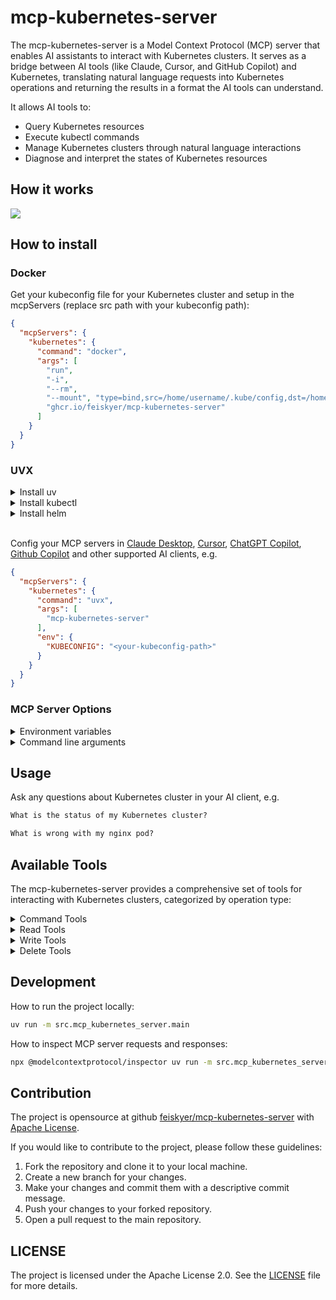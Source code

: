 # mcp-kubernetes-server

The mcp-kubernetes-server is a Model Context Protocol (MCP) server that enables AI assistants to interact with Kubernetes clusters. It serves as a bridge between AI tools (like Claude, Cursor, and GitHub Copilot) and Kubernetes, translating natural language requests into Kubernetes operations and returning the results in a format the AI tools can understand.

It allows AI tools to:

- Query Kubernetes resources
- Execute kubectl commands
- Manage Kubernetes clusters through natural language interactions
- Diagnose and interpret the states of Kubernetes resources

## How it works

![](https://github.com/feiskyer/mcp-kubernetes-server/blob/main/assets/mcp-kubernetes-server.png?raw=true)

## How to install

### Docker

Get your kubeconfig file for your Kubernetes cluster and setup in the mcpServers (replace src path with your kubeconfig path):

```json
{
  "mcpServers": {
    "kubernetes": {
      "command": "docker",
      "args": [
        "run",
        "-i",
        "--rm",
        "--mount", "type=bind,src=/home/username/.kube/config,dst=/home/mcp/.kube/config",
        "ghcr.io/feiskyer/mcp-kubernetes-server"
      ]
    }
  }
}
```

### UVX

<details>

<summary>Install uv</summary>

Install [uv](https://docs.astral.sh/uv/getting-started/installation/#installation-methods) if it's not installed yet and add it to your PATH, e.g. using curl:

```bash
# For Linux and MacOS
curl -LsSf https://astral.sh/uv/install.sh | sh
```

</details>

<details>

<summary>Install kubectl</summary>

Install [kubectl](https://kubernetes.io/docs/tasks/tools/) if it's not installed yet and add it to your PATH, e.g.

```bash
# For Linux
curl -LO "https://dl.k8s.io/release/$(curl -L -s https://dl.k8s.io/release/stable.txt)/bin/linux/amd64/kubectl"

# For MacOS
curl -LO "https://dl.k8s.io/release/$(curl -L -s https://dl.k8s.io/release/stable.txt)/bin/darwin/arm64/kubectl"
```

</details>

<details>
<summary>Install helm</summary>

Install [helm](https://helm.sh/docs/intro/install/) if it's not installed yet and add it to your PATH, e.g.

```bash
curl -sSL https://raw.githubusercontent.com/helm/helm/main/scripts/get-helm-3 | bash
```

</details>

<br/>

Config your MCP servers in [Claude Desktop](https://claude.ai/download), [Cursor](https://www.cursor.com/), [ChatGPT Copilot](https://marketplace.visualstudio.com/items?itemName=feiskyer.chatgpt-copilot), [Github Copilot](https://github.com/features/copilot) and other supported AI clients, e.g.

```json
{
  "mcpServers": {
    "kubernetes": {
      "command": "uvx",
      "args": [
        "mcp-kubernetes-server"
      ],
      "env": {
        "KUBECONFIG": "<your-kubeconfig-path>"
      }
    }
  }
}
```

### MCP Server Options

<details>

<summary>Environment variables</summary>

**Environment variables:**

- `KUBECONFIG`: Path to your kubeconfig file, e.g. `/home/<username>/.kube/config`.

</details>

<details>

<summary>Command line arguments</summary>

**Command line arguments:**

```sh
usage: mcp-kubernetes-server [-h] [--disable-kubectl] [--disable-helm] [--disable-write] [--disable-delete] [--transport {stdio,sse}] [--port PORT]

MCP Kubernetes Server

options:
  -h, --help            show this help message and exit
  --disable-kubectl     Disable kubectl command execution
  --disable-helm        Disable helm command execution
  --disable-write       Disable write operations
  --disable-delete      Disable delete operations
  --transport {stdio,sse}
                        Transport mechanism to use (stdio or sse)
  --port PORT           Port to use for the server (only used with sse transport)
```

</details>

## Usage

Ask any questions about Kubernetes cluster in your AI client, e.g.

```txt
What is the status of my Kubernetes cluster?

What is wrong with my nginx pod?
```

## Available Tools

The mcp-kubernetes-server provides a comprehensive set of tools for interacting with Kubernetes clusters, categorized by operation type:

<details>

<summary>Command Tools</summary>

### Command Tools

These tools provide general command execution capabilities:

| Tool | Description | Parameters |
|------|-------------|------------|
| **kubectl** | Run any kubectl command and return the output | `command` (string) |
| **helm** | Run any helm command and return the output | `command` (string) |

</details>

<details>

<summary>Read Tools</summary>

### Read Tools

These tools provide read-only access to Kubernetes resources:

| Tool | Description | Parameters |
|------|-------------|------------|
| **k8s_get** | Fetch any Kubernetes object (or list) as JSON string | `resource` (string), `name` (string), `namespace` (string) |
| **k8s_describe** | Show detailed information about a specific resource or group of resources | `resource_type` (string), `name` (string, optional), `namespace` (string, optional), `selector` (string, optional), `all_namespaces` (boolean, optional) |
| **k8s_logs** | Print the logs for a container in a pod | `pod_name` (string), `container` (string, optional), `namespace` (string, optional), `tail` (integer, optional), `previous` (boolean, optional), `since` (string, optional), `timestamps` (boolean, optional), `follow` (boolean, optional) |
| **k8s_events** | List events in the cluster | `namespace` (string, optional), `all_namespaces` (boolean, optional), `field_selector` (string, optional), `resource_type` (string, optional), `resource_name` (string, optional), `sort_by` (string, optional), `watch` (boolean, optional) |
| **k8s_apis** | List all available APIs in the Kubernetes cluster | none |
| **k8s_crds** | List all Custom Resource Definitions (CRDs) in the Kubernetes cluster | none |
| **k8s_top_nodes** | Display resource usage (CPU/memory) of nodes | `sort_by` (string, optional) |
| **k8s_top_pods** | Display resource usage (CPU/memory) of pods | `namespace` (string, optional), `all_namespaces` (boolean, optional), `sort_by` (string, optional), `selector` (string, optional) |
| **k8s_rollout_status** | Get the status of a rollout for a deployment, daemonset, or statefulset | `resource_type` (string), `name` (string), `namespace` (string, optional) |
| **k8s_rollout_history** | Get the rollout history for a deployment, daemonset, or statefulset | `resource_type` (string), `name` (string), `namespace` (string, optional), `revision` (string, optional) |
| **k8s_auth_can_i** | Check whether an action is allowed | `verb` (string), `resource` (string), `subresource` (string, optional), `namespace` (string, optional), `name` (string, optional) |
| **k8s_auth_whoami** | Show the subject that you are currently authenticated as | none |

</details>

<details>

<summary>Write Tools</summary>

### Write Tools

These tools provide create, update or patch operations to Kubernetes resources:

| Tool | Description | Parameters |
|------|-------------|------------|
| **k8s_create** | Create a Kubernetes resource from YAML/JSON content | `yaml_content` (string), `namespace` (string, optional) |
| **k8s_apply** | Apply a configuration to a resource by filename or stdin | `yaml_content` (string), `namespace` (string, optional) |
| **k8s_expose** | Expose a resource as a new Kubernetes service | `resource_type` (string), `name` (string), `port` (integer), `target_port` (integer, optional), `namespace` (string, optional), `protocol` (string, optional), `service_name` (string, optional), `labels` (object, optional), `selector` (string, optional), `type` (string, optional) |
| **k8s_run** | Create and run a particular image in a pod | `name` (string), `image` (string), `namespace` (string, optional), `command` (array, optional), `env` (object, optional), `labels` (object, optional), `restart` (string, optional) |
| **k8s_set_resources** | Set resource limits and requests for containers | `resource_type` (string), `resource_name` (string), `namespace` (string, optional), `containers` (array, optional), `limits` (object, optional), `requests` (object, optional) |
| **k8s_set_image** | Set the image for a container | `resource_type` (string), `resource_name` (string), `container` (string), `image` (string), `namespace` (string, optional) |
| **k8s_set_env** | Set environment variables for a container | `resource_type` (string), `resource_name` (string), `container` (string), `env_dict` (object), `namespace` (string, optional) |
| **k8s_rollout_undo** | Undo a rollout for a deployment, daemonset, or statefulset | `resource_type` (string), `name` (string), `namespace` (string, optional), `to_revision` (string, optional) |
| **k8s_rollout_restart** | Restart a rollout for a deployment, daemonset, or statefulset | `resource_type` (string), `name` (string), `namespace` (string, optional) |
| **k8s_rollout_pause** | Pause a rollout for a deployment, daemonset, or statefulset | `resource_type` (string), `name` (string), `namespace` (string, optional) |
| **k8s_rollout_resume** | Resume a rollout for a deployment, daemonset, or statefulset | `resource_type` (string), `name` (string), `namespace` (string, optional) |
| **k8s_scale** | Scale a resource | `resource_type` (string), `name` (string), `replicas` (integer), `namespace` (string, optional) |
| **k8s_autoscale** | Autoscale a deployment, replica set, stateful set, or replication controller | `resource_type` (string), `name` (string), `min` (integer), `max` (integer), `namespace` (string, optional), `cpu_percent` (integer, optional) |
| **k8s_cordon** | Mark a node as unschedulable | `node_name` (string) |
| **k8s_uncordon** | Mark a node as schedulable | `node_name` (string) |
| **k8s_drain** | Drain a node in preparation for maintenance | `node_name` (string), `force` (boolean, optional), `ignore_daemonsets` (boolean, optional), `delete_local_data` (boolean, optional), `timeout` (integer, optional) |
| **k8s_taint** | Update the taints on one or more nodes | `node_name` (string), `key` (string), `value` (string, optional), `effect` (string) |
| **k8s_untaint** | Remove the taints from a node | `node_name` (string), `key` (string), `effect` (string, optional) |
| **k8s_exec_command** | Execute a command in a container | `pod_name` (string), `command` (string), `container` (string, optional), `namespace` (string, optional), `stdin` (boolean, optional), `tty` (boolean, optional), `timeout` (integer, optional) |
| **k8s_port_forward** | Forward one or more local ports to a pod | `resource_type` (string), `name` (string), `ports` (array), `namespace` (string, optional), `address` (string, optional) |
| **k8s_cp** | Copy files and directories to and from containers | `src_path` (string), `dst_path` (string), `container` (string, optional), `namespace` (string, optional) |
| **k8s_patch** | Update fields of a resource | `resource_type` (string), `name` (string), `patch` (object), `namespace` (string, optional) |
| **k8s_label** | Update the labels on a resource | `resource_type` (string), `name` (string), `labels` (object), `namespace` (string, optional), `overwrite` (boolean, optional) |
| **k8s_annotate** | Update the annotations on a resource | `resource_type` (string), `name` (string), `annotations` (object), `namespace` (string, optional), `overwrite` (boolean, optional) |

</details>

<details>

<summary>Delete Tools</summary>

### Delete Tools

These tools provide delete operations to Kubernetes resources:

| Tool | Description | Parameters |
|------|-------------|------------|
| **k8s_delete** | Delete resources by name, label selector, or all resources in a namespace | `resource_type` (string), `name` (string, optional), `namespace` (string, optional), `label_selector` (string, optional), `all_namespaces` (boolean, optional), `force` (boolean, optional), `grace_period` (integer, optional) |

</details>

## Development

How to run the project locally:

```sh
uv run -m src.mcp_kubernetes_server.main
```

How to inspect MCP server requests and responses:

```sh
npx @modelcontextprotocol/inspector uv run -m src.mcp_kubernetes_server.main
```

## Contribution

The project is opensource at github [feiskyer/mcp-kubernetes-server](https://github.com/feiskyer/mcp-kubernetes-server) with [Apache License](LICENSE).

If you would like to contribute to the project, please follow these guidelines:

1. Fork the repository and clone it to your local machine.
2. Create a new branch for your changes.
3. Make your changes and commit them with a descriptive commit message.
4. Push your changes to your forked repository.
5. Open a pull request to the main repository.

## LICENSE

The project is licensed under the Apache License 2.0. See the [LICENSE](LICENSE) file for more details.

